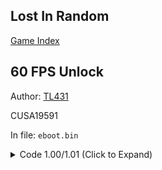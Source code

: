 ## Lost In Random

[Game Index](README.md#games)

## 60 FPS Unlock

Author: [TL431](https://github.com/TL431)

CUSA19591

In file: `eboot.bin`

<details>
<summary>Code 1.00/1.01 (Click to Expand)</summary>

```
40 0F 95 C6 8B B8 B0 02 00 00

40 0F 94 C6 8B B8 B0 02 00 00 
```

</details>
